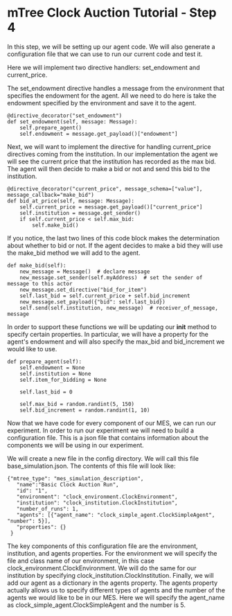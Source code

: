 # mTree Clock Auction Tutorial - Step 4

In this step, we will be setting up our agent code. We will also generate a configuration file that we can use to run our current code and test it.

Here we will implement two directive handlers: set_endowment and current_price. 

The set_endowment directive handles a message from the environment that specifies the endowment for the agent. All we need to do here is take the endowment specified by the environment and save it to the agent.

```
@directive_decorator("set_endowment")
def set_endowment(self, message: Message):
    self.prepare_agent()    
    self.endowment = message.get_payload()["endowment"]
```

Next, we will want to implement the directive for handling current_price directives coming from the institution. In our implementation the agent we will see the current price that the institution has recorded as the max bid. The agent will then decide to make a bid or not and send this bid to the institution.

```
@directive_decorator("current_price", message_schema=["value"], message_callback="make_bid")
def bid_at_price(self, message: Message):
    self.current_price = message.get_payload()["current_price"]
    self.institution = message.get_sender()
    if self.current_price < self.max_bid:
        self.make_bid()
```

If you notice, the last two lines of this code block makes the determination about whether to bid or not. If the agent decides to make a bid they will use the make_bid method we will add to the agent.

```
def make_bid(self):
    new_message = Message()  # declare message
    new_message.set_sender(self.myAddress)  # set the sender of message to this actor
    new_message.set_directive("bid_for_item")
    self.last_bid = self.current_price + self.bid_increment
    new_message.set_payload({"bid": self.last_bid})
    self.send(self.institution, new_message)  # receiver_of_message, message
```

In order to support these functions we will be updating our __init__ method to specify certain properties.  In particular, we will have a property for the agent's endowment and will also specify the max_bid and bid_increment we would like to use.

```
def prepare_agent(self):
    self.endowment = None
    self.institution = None
    self.item_for_bidding = None

    self.last_bid = 0

    self.max_bid = random.randint(5, 150)
    self.bid_increment = random.randint(1, 10)
```

Now that we have code for every component of our MES, we can run our experiment. In order to run our experiment we will need to build a configuration file. This is a json file that contains information about the components we will be using in our experiment.

We will create a new file in the config directory. We will call this file base_simulation.json. The contents of this file will look like:

```
{"mtree_type": "mes_simulation_description",
   "name":"Basic Clock Auction Run",
   "id": "1",
   "environment": "clock_environment.ClockEnvironment",
   "institution": "clock_institution.ClockInstitution",
   "number_of_runs": 1,
   "agents": [{"agent_name": "clock_simple_agent.ClockSimpleAgent", "number": 5}],
   "properties": {}
 }
```

The key components of this configuration file are the environment, institution, and agents properties. For the environment we will specify the file and class name of our environment, in this case clock_environment.ClockEnvironment. We will do the same for our institution by specifying clock_institution.ClockInstitution. Finally, we will add our agent as a dictionary in the agents property. The agents property actually allows us to specify different types of agents and the number of the agents we would like to be in our MES. Here we will specify the agent_name as clock_simple_agent.ClockSimpleAgent and the number is 5.



<!--- In order then to run this we will run the following command in the command line in the root direction of this tutorial `mTree_developer_server`. This will launch the mTree appication and a browser. You will then want to select the step_4 MES. Then click the configurations button. Then click the basic_simulation configuraiton. Finally, click the "Run Configuration" button and this will run your MES. You will notice a logs directory gets created in the step_4 directory, but you'll notice the log messages could be improved.
--->


            
            
        
